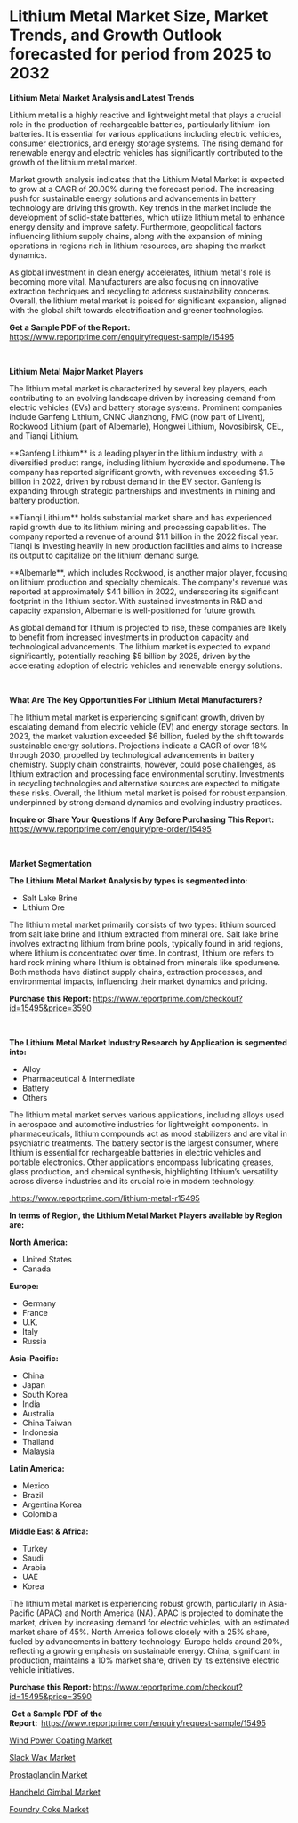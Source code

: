 <p><h1>Lithium Metal Market Size, Market Trends, and Growth Outlook forecasted for period from 2025 to 2032</h1></p><p><strong>Lithium Metal Market Analysis and Latest Trends</strong></p>
<p><p>Lithium metal is a highly reactive and lightweight metal that plays a crucial role in the production of rechargeable batteries, particularly lithium-ion batteries. It is essential for various applications including electric vehicles, consumer electronics, and energy storage systems. The rising demand for renewable energy and electric vehicles has significantly contributed to the growth of the lithium metal market.</p><p>Market growth analysis indicates that the Lithium Metal Market is expected to grow at a CAGR of 20.00% during the forecast period. The increasing push for sustainable energy solutions and advancements in battery technology are driving this growth. Key trends in the market include the development of solid-state batteries, which utilize lithium metal to enhance energy density and improve safety. Furthermore, geopolitical factors influencing lithium supply chains, along with the expansion of mining operations in regions rich in lithium resources, are shaping the market dynamics.</p><p>As global investment in clean energy accelerates, lithium metal's role is becoming more vital. Manufacturers are also focusing on innovative extraction techniques and recycling to address sustainability concerns. Overall, the lithium metal market is poised for significant expansion, aligned with the global shift towards electrification and greener technologies.</p></p>
<p><strong>Get a Sample PDF of the Report:&nbsp;</strong> <a href="https://www.reportprime.com/enquiry/request-sample/15495?utm_campaign=115&utm_medium=2&utm_source=Github&utm_content=ia&utm_term=20032025&utm_id=lithium-metal">https://www.reportprime.com/enquiry/request-sample/15495</a></p>
<p>&nbsp;</p>
<p><strong>Lithium Metal Major Market Players</strong></p>
<p><p>The lithium metal market is characterized by several key players, each contributing to an evolving landscape driven by increasing demand from electric vehicles (EVs) and battery storage systems. Prominent companies include Ganfeng Lithium, CNNC Jianzhong, FMC (now part of Livent), Rockwood Lithium (part of Albemarle), Hongwei Lithium, Novosibirsk, CEL, and Tianqi Lithium.</p><p>**Ganfeng Lithium** is a leading player in the lithium industry, with a diversified product range, including lithium hydroxide and spodumene. The company has reported significant growth, with revenues exceeding $1.5 billion in 2022, driven by robust demand in the EV sector. Ganfeng is expanding through strategic partnerships and investments in mining and battery production.</p><p>**Tianqi Lithium** holds substantial market share and has experienced rapid growth due to its lithium mining and processing capabilities. The company reported a revenue of around $1.1 billion in the 2022 fiscal year. Tianqi is investing heavily in new production facilities and aims to increase its output to capitalize on the lithium demand surge.</p><p>**Albemarle**, which includes Rockwood, is another major player, focusing on lithium production and specialty chemicals. The company's revenue was reported at approximately $4.1 billion in 2022, underscoring its significant footprint in the lithium sector. With sustained investments in R&D and capacity expansion, Albemarle is well-positioned for future growth.</p><p>As global demand for lithium is projected to rise, these companies are likely to benefit from increased investments in production capacity and technological advancements. The lithium market is expected to expand significantly, potentially reaching $5 billion by 2025, driven by the accelerating adoption of electric vehicles and renewable energy solutions.</p></p>
<p>&nbsp;</p>
<p><strong>What Are The Key Opportunities For Lithium Metal Manufacturers?</strong></p>
<p><p>The lithium metal market is experiencing significant growth, driven by escalating demand from electric vehicle (EV) and energy storage sectors. In 2023, the market valuation exceeded $6 billion, fueled by the shift towards sustainable energy solutions. Projections indicate a CAGR of over 18% through 2030, propelled by technological advancements in battery chemistry. Supply chain constraints, however, could pose challenges, as lithium extraction and processing face environmental scrutiny. Investments in recycling technologies and alternative sources are expected to mitigate these risks. Overall, the lithium metal market is poised for robust expansion, underpinned by strong demand dynamics and evolving industry practices.</p></p>
<p><strong>Inquire or Share Your Questions If Any Before Purchasing This Report:</strong> <a href="https://www.reportprime.com/enquiry/pre-order/15495?utm_campaign=115&utm_medium=2&utm_source=Github&utm_content=ia&utm_term=20032025&utm_id=lithium-metal">https://www.reportprime.com/enquiry/pre-order/15495</a></p>
<p>&nbsp;</p>
<p><strong>Market Segmentation</strong></p>
<p><strong>The Lithium Metal Market Analysis by types is segmented into:</strong></p>
<p><ul><li>Salt Lake Brine</li><li>Lithium Ore</li></ul></p>
<p><p>The lithium metal market primarily consists of two types: lithium sourced from salt lake brine and lithium extracted from mineral ore. Salt lake brine involves extracting lithium from brine pools, typically found in arid regions, where lithium is concentrated over time. In contrast, lithium ore refers to hard rock mining where lithium is obtained from minerals like spodumene. Both methods have distinct supply chains, extraction processes, and environmental impacts, influencing their market dynamics and pricing.</p></p>
<p><strong>Purchase this Report:&nbsp;</strong><a href="https://www.reportprime.com/checkout?id=15495&price=3590&utm_campaign=115&utm_medium=2&utm_source=Github&utm_content=ia&utm_term=20032025&utm_id=lithium-metal">https://www.reportprime.com/checkout?id=15495&price=3590</a></p>
<p>&nbsp;</p>
<p><strong>The Lithium Metal Market Industry Research by Application is segmented into:</strong></p>
<p><ul><li>Alloy</li><li>Pharmaceutical & Intermediate</li><li>Battery</li><li>Others</li></ul></p>
<p><p>The lithium metal market serves various applications, including alloys used in aerospace and automotive industries for lightweight components. In pharmaceuticals, lithium compounds act as mood stabilizers and are vital in psychiatric treatments. The battery sector is the largest consumer, where lithium is essential for rechargeable batteries in electric vehicles and portable electronics. Other applications encompass lubricating greases, glass production, and chemical synthesis, highlighting lithium’s versatility across diverse industries and its crucial role in modern technology.</p></p>
<p><a href="https://www.reportprime.com/lithium-metal-r15495?utm_campaign=115&utm_medium=2&utm_source=Github&utm_content=ia&utm_term=20032025&utm_id=lithium-metal">&nbsp;https://www.reportprime.com/lithium-metal-r15495</a></p>
<p><strong>In terms of Region, the Lithium Metal Market Players available by Region are:</strong></p>
<p>
    <p> <strong> North America: </strong>
        <ul>
            <li>United States</li>
            <li>Canada</li>
        </ul>
        </p> 
    <p> <strong> Europe: </strong>
        <ul>
            <li>Germany</li>
            <li>France</li>
            <li>U.K.</li>
            <li>Italy</li>
            <li>Russia</li>
        </ul>
        </p> 
    <p> <strong> Asia-Pacific: </strong>
        <ul>
            <li>China</li>
            <li>Japan</li>
            <li>South Korea</li>
            <li>India</li>
            <li>Australia</li>
            <li>China Taiwan</li>
            <li>Indonesia</li>
            <li>Thailand</li>
            <li>Malaysia</li>
        </ul>
        </p> 
    <p> <strong> Latin America: </strong>
        <ul>
            <li>Mexico</li>
            <li>Brazil</li>
            <li>Argentina Korea</li>
            <li>Colombia</li>
        </ul>
        </p> 
    <p> <strong> Middle East & Africa: </strong>
        <ul>
            <li>Turkey</li>
            <li>Saudi</li>
            <li>Arabia</li>
            <li>UAE</li>
            <li>Korea</li>
        </ul>
    </p>
    </p>
<p><p>The lithium metal market is experiencing robust growth, particularly in Asia-Pacific (APAC) and North America (NA). APAC is projected to dominate the market, driven by increasing demand for electric vehicles, with an estimated market share of 45%. North America follows closely with a 25% share, fueled by advancements in battery technology. Europe holds around 20%, reflecting a growing emphasis on sustainable energy. China, significant in production, maintains a 10% market share, driven by its extensive electric vehicle initiatives.</p></p>
<p><strong>Purchase this Report: </strong><a href="https://www.reportprime.com/checkout?id=15495&price=3590&utm_campaign=115&utm_medium=2&utm_source=Github&utm_content=ia&utm_term=20032025&utm_id=lithium-metal">https://www.reportprime.com/checkout?id=15495&price=3590</a></p>
<p>&nbsp;<strong>Get a Sample PDF of the Report:&nbsp;&nbsp;</strong><a href="https://www.reportprime.com/enquiry/request-sample/15495?utm_campaign=115&utm_medium=2&utm_source=Github&utm_content=ia&utm_term=20032025&utm_id=lithium-metal">https://www.reportprime.com/enquiry/request-sample/15495</a></p>
<p><strong></strong></p>
<p><p><a href="https://github.com/negrocybul4w/Market-Research-Report-List-1/blob/main/wind-power-coating-market.md?utm_campaign=115&utm_medium=2&utm_source=Github&utm_content=ia&utm_term=20032025&utm_id=lithium-metal">Wind Power Coating Market</a></p><p><a href="https://github.com/tigoryemm/Market-Research-Report-List-1/blob/main/slack-wax-market.md?utm_campaign=115&utm_medium=2&utm_source=Github&utm_content=ia&utm_term=20032025&utm_id=lithium-metal">Slack Wax Market</a></p><p><a href="https://github.com/lonanweaseh4/Market-Research-Report-List-1/blob/main/prostaglandin-market.md?utm_campaign=115&utm_medium=2&utm_source=Github&utm_content=ia&utm_term=20032025&utm_id=lithium-metal">Prostaglandin Market</a></p><p><a href="https://github.com/landtmman/Market-Research-Report-List-1/blob/main/handheld-gimbal-market.md?utm_campaign=115&utm_medium=2&utm_source=Github&utm_content=ia&utm_term=20032025&utm_id=lithium-metal">Handheld Gimbal Market</a></p><p><a href="https://github.com/djoeamakeh/Market-Research-Report-List-1/blob/main/foundry-coke-market.md?utm_campaign=115&utm_medium=2&utm_source=Github&utm_content=ia&utm_term=20032025&utm_id=lithium-metal">Foundry Coke Market</a></p></p>